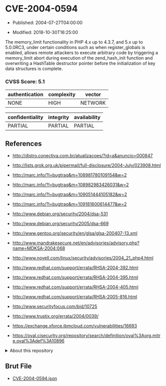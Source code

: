 # CVE-2004-0594

- Published: 2004-07-27T04:00:00

- Modified: 2018-10-30T16:25:00

The memory_limit functionality in PHP 4.x up to 4.3.7, and 5.x up to 5.0.0RC3, under certain conditions such as when register_globals is enabled, allows remote attackers to execute arbitrary code by triggering a memory_limit abort during execution of the zend_hash_init function and overwriting a HashTable destructor pointer before the initialization of key data structures is complete.

### CVSS Score: **5.1**

| authentication | complexity | vector |
| --- | --- | --- |
| NONE | HIGH | NETWORK |

| confidentiality | integrity | availability |
| --- | --- | --- |
| PARTIAL | PARTIAL | PARTIAL |

## References

* http://distro.conectiva.com.br/atualizacoes/?id=a&anuncio=000847

* http://lists.grok.org.uk/pipermail/full-disclosure/2004-July/023908.html

* http://marc.info/?l=bugtraq&m=108981780109154&w=2

* http://marc.info/?l=bugtraq&m=108982983426031&w=2

* http://marc.info/?l=bugtraq&m=109051444105182&w=2

* http://marc.info/?l=bugtraq&m=109181600614477&w=2

* http://www.debian.org/security/2004/dsa-531

* http://www.debian.org/security/2005/dsa-669

* http://www.gentoo.org/security/en/glsa/glsa-200407-13.xml

* http://www.mandrakesecure.net/en/advisories/advisory.php?name=MDKSA-2004:068

* http://www.novell.com/linux/security/advisories/2004_21_php4.html

* http://www.redhat.com/support/errata/RHSA-2004-392.html

* http://www.redhat.com/support/errata/RHSA-2004-395.html

* http://www.redhat.com/support/errata/RHSA-2004-405.html

* http://www.redhat.com/support/errata/RHSA-2005-816.html

* http://www.securityfocus.com/bid/10725

* http://www.trustix.org/errata/2004/0039/

* https://exchange.xforce.ibmcloud.com/vulnerabilities/16693

* https://oval.cisecurity.org/repository/search/definition/oval%3Aorg.mitre.oval%3Adef%3A10896

<details>
<summary>About this repository</summary> 

  This repository is part of the project [Live Hack CVE](https://github.com/Live-Hack-CVE). Main website can be found [www.live-hack.org](https://www.live-hack.org) 
  
  Made by [Sn0wAlice](https://github.com/Sn0wAlice) for the people that care about security and need to have a feed of the latest CVEs. Hope you enjoy it, don't forget to star the repo and follow me on [Twitter](https://twitter.com/Sn0wAlice) and [Github](https://github.com/Sn0wAlice). And that is my [personnal website](https://www.alice-snow.me/)

  - [Home Page](https://github.com/Live-Hack-CVE)
  - [Framework](https://github.com/Live-Hack-CVE/cve-framework)
  - [CVE database](https://github.com/Live-Hack-CVE/full_database)
  - [Changelog](https://github.com/Live-Hack-CVE/Changelog)
</details>

## Brut File

* [CVE-2004-0594.json](https://raw.githubusercontent.com/Live-Hack-CVE/full_database/main/cves/2004/CVE-2004-0594.json)

